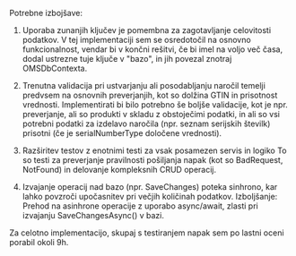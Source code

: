 Potrebne izbojšave:
1) Uporaba zunanjih ključev je pomembna za zagotavljanje celovitosti podatkov. 
V tej implementaciji sem se osredotočil na osnovno funkcionalnost, vendar bi v končni rešitvi, če bi imel na voljo več časa,
dodal ustrezne tuje ključe v "bazo", in jih povezal znotraj OMSDbContexta. 

3) Trenutna validacija pri ustvarjanju ali posodabljanju naročil temelji predvsem na osnovnih preverjanjih,
kot so dolžina GTIN in prisotnost vrednosti. Implementirati bi bilo potrebno še boljše validacije, kot je npr. preverjanje,
ali so produkti v skladu z obstoječimi podatki, in ali so vsi potrebni podatki za izdelavo naročila (npr. seznam serijskih številk) prisotni (če je serialNumberType določene vrednosti).

4) Razširitev testov z enotnimi testi za vsak posamezen servis in logiko
To so testi za preverjanje pravilnosti pošiljanja napak
(kot so BadRequest, NotFound) in delovanje kompleksnih CRUD operacij.

5) Izvajanje operacij nad bazo (npr. SaveChanges) poteka sinhrono, kar lahko povzroči upočasnitev pri večjih količinah podatkov.
Izboljšanje: Prehod na asinhrone operacije z uporabo async/await, zlasti pri izvajanju SaveChangesAsync() v bazi.

Za celotno implementacijo, skupaj s testiranjem napak sem po lastni oceni porabil okoli 9h.



